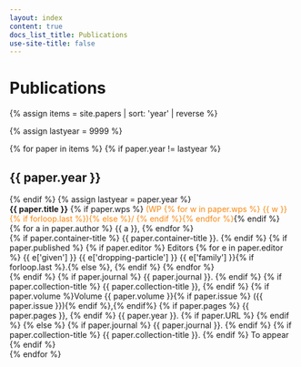 ```yaml
---
layout: index
content: true
docs_list_title: Publications
use-site-title: false
---
```


<h1>Publications</h1>

{% assign items = site.papers | sort: 'year' | reverse %}

{% assign lastyear = 9999 %}

<div class="paper-list">
  {% for paper in items %}
  {% if paper.year != lastyear %}
  <h2> {{ paper.year }}</h2>
  {% endif %}
  {% assign lastyear = paper.year %}
  <article class="paper-preview">
	<strong>{{ paper.title }}</strong>
	{% if paper.wps %} <span style="color:#f98811">(WP {% for w in paper.wps %} {{ w }}{% if forloop.last %}){% else %}/ {% endif %}{% endfor %}</span>{% endif %}
	<br>
	{% for a in paper.author %}
	  {{ a }}, 
	{% endfor %}
	<br>
	{% if paper.container-title %} {{ paper.container-title }}. {% endif %}
	{% if paper.published %}
	{% if paper.editor %}
	  Editors
	  {% for e in paper.editor %}
	    {{ e['given'] }} {{ e['dropping-particle'] }} {{ e['family'] }}{% if forloop.last %}.{% else %}, {% endif %} 
	  {% endfor %}
	<br>
	{% endif %}
	{% if paper.journal %} {{ paper.journal }}. {% endif %}
	{% if paper.collection-title %} {{ paper.collection-title }}, {% endif %}
	{% if paper.volume %}Volume {{ paper.volume }}{% if paper.issue %} ({{ paper.issue }}){% endif %},{% endif%}
	{% if paper.pages %} {{ paper.pages }}, {% endif %}
	{{ paper.year }}.
	{% if paper.URL %} <a href="{{ paper.URL }}" target="new"><i class="fa fa-link"></i></a> {% endif %}
	{% else %}
	{% if paper.journal %} {{ paper.journal }}. {% endif %}
	{% if paper.collection-title %} {{ paper.collection-title }}. {% endif %}
	To appear
	{% endif %}
   </article>
  {% endfor %}
</div>
